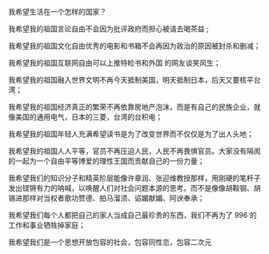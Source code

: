 我希望生活在一个怎样的国家？ 

我希望我的祖国言论自由不会因为批评政府而担心被请去喝茶益 ;

我希望我的祖国文化自由优秀的电影和书箱不会再因为政治的原因被封杀和删减； 

我希望我的祖国互联网自由可以上推特睑书和外国 的网友谈笑风生； 

我希望我的祖国融入世界文明不再今天抵制美国，明天抵制日本，后天又要核平台湾； 

我希望我的祖国经济真正的繁荣不再依靠房地产泡沫，而是有自己的民族企业，就像美国的通用电气，日本的三菱，台湾的台积电； 

我希望我的祖国年轻人充满希望读书是为了改变世界而不仅仅是为了出人头地；

我希望我的祖国人人平等，官员不再压迫人民，人民不再畏惧官员。大家没有隔阂的一起为一个自由平等博爱的理性王国而贡献自己的一份力量；

我希望我们的知识分子和精英阶层能像许章润、张迎维教授那样，用刚硬的笔杆子发出铿锵有力的呐喊，以唤醒人们对社会问题本源的思考。而不是像像胡鞍钢、胡锡进那样对当权者歌功赞德、拍马溜须、谄媚献媚、阿谀奉承；

我希望我们每个人都把自己的家人当成自己最珍贵的东西，我们不再为了 996 的工作和事业牺牲掉家庭；

我希望我们是一个思想开放包容的社会，包容同性恋，包容二次元

